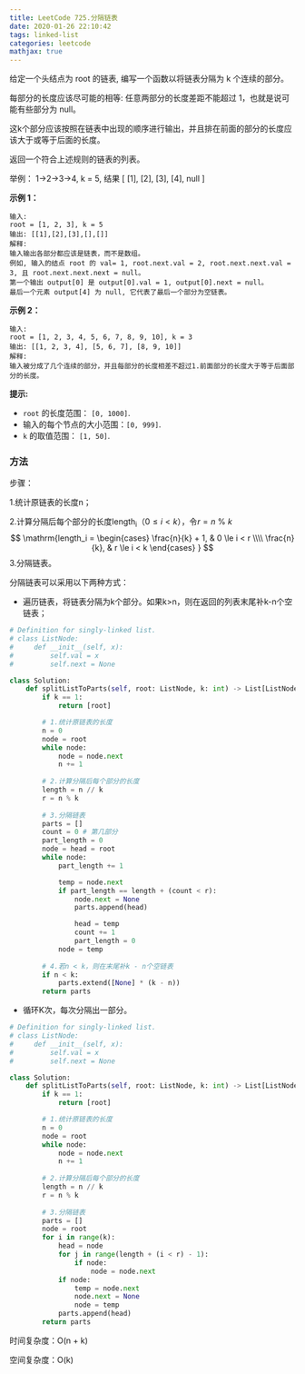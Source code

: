 ```yaml
---
title: LeetCode 725.分隔链表
date: 2020-01-26 22:10:42
tags: linked-list
categories: leetcode
mathjax: true
---
```


给定一个头结点为 root 的链表, 编写一个函数以将链表分隔为 k 个连续的部分。

每部分的长度应该尽可能的相等: 任意两部分的长度差距不能超过 1，也就是说可能有些部分为 null。

这k个部分应该按照在链表中出现的顺序进行输出，并且排在前面的部分的长度应该大于或等于后面的长度。

返回一个符合上述规则的链表的列表。

<!--more-->

举例： 1->2->3->4, k = 5, 结果 [ [1], [2], [3], [4], null ]

**示例 1：**

```
输入: 
root = [1, 2, 3], k = 5
输出: [[1],[2],[3],[],[]]
解释:
输入输出各部分都应该是链表，而不是数组。
例如, 输入的结点 root 的 val= 1, root.next.val = 2, root.next.next.val = 3, 且 root.next.next.next = null。
第一个输出 output[0] 是 output[0].val = 1, output[0].next = null。
最后一个元素 output[4] 为 null, 它代表了最后一个部分为空链表。
```

**示例 2：**

```
输入: 
root = [1, 2, 3, 4, 5, 6, 7, 8, 9, 10], k = 3
输出: [[1, 2, 3, 4], [5, 6, 7], [8, 9, 10]]
解释:
输入被分成了几个连续的部分，并且每部分的长度相差不超过1.前面部分的长度大于等于后面部分的长度。
```

**提示:**

- `root` 的长度范围： `[0, 1000]`.
- 输入的每个节点的大小范围：`[0, 999]`.
- `k` 的取值范围： `[1, 50]`.

### 方法

步骤：

1.统计原链表的长度n；

2.计算分隔后每个部分的长度$\mathrm{length_i}（0 \le i < k）$，令$r = n\ \%\ k$
$$
\mathrm{length_i = 
  \begin{cases}
  	\frac{n}{k} + 1, & 0 \le i < r \\\\
  	\frac{n}{k}, & r \le i < k
  \end{cases}
}
$$
3.分隔链表。

分隔链表可以采用以下两种方式：

* 遍历链表，将链表分隔为k个部分。如果k>n，则在返回的列表末尾补k-n个空链表；

```python
# Definition for singly-linked list.
# class ListNode:
#     def __init__(self, x):
#         self.val = x
#         self.next = None

class Solution:
    def splitListToParts(self, root: ListNode, k: int) -> List[ListNode]:
        if k == 1:
            return [root]

        # 1.统计原链表的长度
        n = 0
        node = root
        while node:
            node = node.next
            n += 1
        
        # 2.计算分隔后每个部分的长度
        length = n // k
        r = n % k
        
        # 3.分隔链表
        parts = []
        count = 0 # 第几部分
        part_length = 0
        node = head = root
        while node:
            part_length += 1

            temp = node.next
            if part_length == length + (count < r):
                node.next = None
                parts.append(head)

                head = temp
                count += 1
                part_length = 0
            node = temp
        
        # 4.若n < k，则在末尾补k - n个空链表
        if n < k:
            parts.extend([None] * (k - n))
        return parts
```

* 循环K次，每次分隔出一部分。

```python
# Definition for singly-linked list.
# class ListNode:
#     def __init__(self, x):
#         self.val = x
#         self.next = None

class Solution:
    def splitListToParts(self, root: ListNode, k: int) -> List[ListNode]:
        if k == 1:
            return [root]

        # 1.统计原链表的长度
        n = 0
        node = root
        while node:
            node = node.next
            n += 1
        
        # 2.计算分隔后每个部分的长度
        length = n // k
        r = n % k
        
        # 3.分隔链表
        parts = []
        node = root
        for i in range(k):
            head = node
            for j in range(length + (i < r) - 1):
                if node:
                    node = node.next
            if node:
                temp = node.next
                node.next = None   
                node = temp
            parts.append(head)
        return parts
```

时间复杂度：O(n + k)

空间复杂度：O(k)
